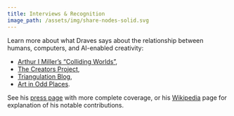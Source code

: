 ```yaml
---
title: Interviews & Recognition
image_path: /assets/img/share-nodes-solid.svg
---
```

Learn more about what Draves says about the relationship between
humans, computers, and AI-enabled creativity:
 * [Arthur I Miller’s “Colliding Worlds”](https://scottdraves.com/images/colliding-worlds-draves-profile.pdf),
 * [The Creators Project](http://thecreatorsproject.vice.com/blog/do-cyborgs-dream-of-electric-sheep),
 * [Triangulation Blog](https://web.archive.org/web/20120114040705/https://www.triangulationblog.com/2011/01/scott-draves.html),
 * [Art in Odd Places](http://www.artinoddplaces.org/scott-draves-try-2/).
<p>
  See his <a href="https://scottdraves.com/press">press page</a> with
  more complete coverage, or his <a
  href="https://en.wikipedia.org/wiki/Scott_Draves">Wikipedia</a> page
  for explanation of his notable contributions.
</p>
